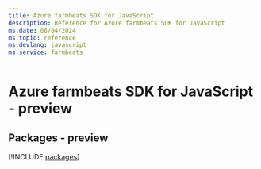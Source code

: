 ```yaml
---
title: Azure farmbeats SDK for JavaScript
description: Reference for Azure farmbeats SDK for JavaScript
ms.date: 06/04/2024
ms.topic: reference
ms.devlang: javascript
ms.service: farmbeats
---
```

# Azure farmbeats SDK for JavaScript - preview
## Packages - preview
[!INCLUDE [packages](farmbeats-index.md)]